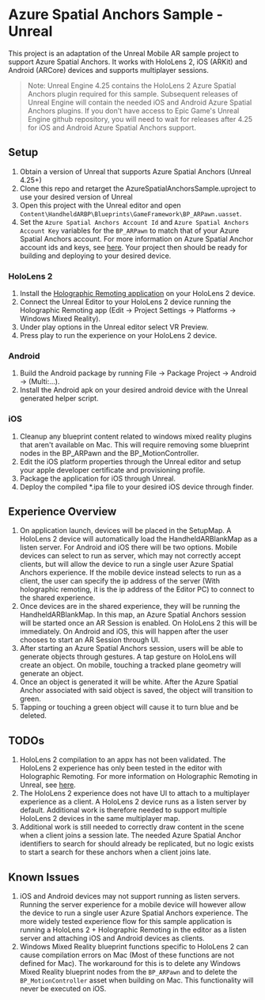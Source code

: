 # Azure Spatial Anchors Sample - Unreal
This project is an adaptation of the Unreal Mobile AR sample project to support Azure Spatial Anchors. It works with HoloLens 2, iOS (ARKit) and Android (ARCore) devices and supports multiplayer sessions.

> Note: Unreal Engine 4.25 contains the HoloLens 2 Azure Spatial Anchors plugin required for this sample. Subsequent releases of Unreal Engine will contain the needed iOS and Android Azure Spatial Anchors plugins. If you don't have access to Epic Game's Unreal Engine github repository, you will need to wait for releases after 4.25 for iOS and Android Azure Spatial Anchors support.

## Setup
1. Obtain a version of Unreal that supports Azure Spatial Anchors (Unreal 4.25+)
1. Clone this repo and retarget the AzureSpatialAnchorsSample.uproject to use your desired version of Unreal
1. Open this project with the Unreal editor and open `Content\HandheldARBP\Blueprints\GameFramework\BP_ARPawn.uasset`.
1. Set the `Azure Spatial Anchors Account Id` and `Azure Spatial Anchors Account Key` variables for the `BP_ARPawn` to match that of your Azure Spatial Anchors account. For more information on Azure Spatial Anchor account ids and keys, see [here](https://docs.microsoft.com/en-us/azure/spatial-anchors/concepts/authentication?tabs=csharp). Your project then should be ready for building and deploying to your desired device.

### HoloLens 2
1. Install the [Holographic Remoting application](https://www.microsoft.com/en-us/p/holographic-remoting-player/9nblggh4sv40?activetab=pivot:overviewtab) on your HoloLens 2 device.
1. Connect the Unreal Editor to your HoloLens 2 device running the Holographic Remoting app (Edit -> Project Settings -> Platforms -> Windows Mixed Reality).
1. Under play options in the Unreal editor select VR Preview.
1. Press play to run the experience on your HoloLens 2 device.

### Android
1. Build the Android package by running File -> Package Project -> Android -> (Multi:...).
1. Install the Android apk on your desired android device with the Unreal generated helper script.

### iOS
1. Cleanup any blueprint content related to windows mixed reality plugins that aren't available on Mac. This will require removing some blueprint nodes in the BP_ARPawn and the BP_MotionController.
1. Edit the iOS platform properties through the Unreal editor and setup your apple developer certificate and provisioning profile.
1. Package the application for iOS through Unreal.
1. Deploy the compiled *.ipa file to your desired iOS device through finder.

## Experience Overview
1. On application launch, devices will be placed in the SetupMap. A HoloLens 2 device will automatically load the HandheldARBlankMap as a listen server. For Android and iOS there will be two options. Mobile devices can select to run as server, which may not correctly accept clients, but will allow the device to run a single user Azure Spatial Anchors experience. If the mobile device instead selects to run as a client, the user can specify the ip address of the server (With holographic remoting, it is the ip address of the Editor PC) to connect to the shared experience.
1. Once devices are in the shared experience, they will be running the HandheldARBlankMap. In this map, an Azure Spatial Anchors session will be started once an AR Session is enabled. On HoloLens 2 this will be immediately. On Android and iOS, this will happen after the user chooses to start an AR Session through UI.
1. After starting an Azure Spatial Anchors session, users will be able to generate objects through gestures. A tap gesture on HoloLens will create an object. On mobile, touching a tracked plane geometry will generate an object.
1. Once an object is generated it will be white. After the Azure Spatial Anchor associated with said object is saved, the object will transition to green.
1. Tapping or touching a green object will cause it to turn blue and be deleted.

## TODOs
1. HoloLens 2 compilation to an appx has not been validated. The HoloLens 2 experience has only been tested in the editor with Holographic Remoting. For more information on Holographic Remoting in Unreal, see [here](https://docs.unrealengine.com/en-US/Platforms/AR/HoloLens/QuickStart/index.html).
1. The HoloLens 2 experience does not have UI to attach to a multiplayer experience as a client. A HoloLens 2 device runs as a listen server by default. Additional work is therefore needed to support multiple HoloLens 2 devices in the same multiplayer map.
1. Additional work is still needed to correctly draw content in the scene when a client joins a session late. The needed Azure Spatial Anchor identifiers to search for should already be replicated, but no logic exists to start a search for these anchors when a client joins late.

## Known Issues
1. iOS and Android devices may not support running as listen servers. Running the server experience for a mobile device will however allow the device to run a single user Azure Spatial Anchors experience. The more widely tested experience flow for this sample application is running a HoloLens 2 + Holographic Remoting in the editor as a listen server and attaching iOS and Android devices as clients.
1. Windows Mixed Reality blueprint functions specific to HoloLens 2 can cause compilation errors on Mac (Most of these functions are not defined for Mac). The workaround for this is to delete any Windows Mixed Reality blueprint nodes from the `BP_ARPawn` and to delete the `BP_MotionController` asset when building on Mac. This functionality will never be executed on iOS.